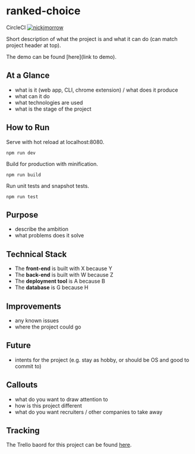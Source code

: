 # ranked-choice

CircleCI
[![nickjmorrow](https://circleci.com/gh/nickjmorrow/unnamed-voting-project.svg?style=svg)](https://circleci.com/gh/nickjmorrow/unnamed-voting-project)

Short description of what the project is and what it can do (can match project header at top).

The demo can be found [here](link to demo).

## At a Glance

- what is it (web app, CLI, chrome extension) / what does it produce
- what can it do
- what technologies are used
- what is the stage of the project

## How to Run

Serve with hot reload at localhost:8080.

`npm run dev`

Build for production with minification.

`npm run build`

Run unit tests and snapshot tests.

`npm run test`

## Purpose

- describe the ambition
- what problems does it solve

## Technical Stack

- The **front-end** is built with X because Y
- The **back-end** is built with W because Z
- The **deployment tool** is A because B
- The **database** is G because H

## Improvements

- any known issues
- where the project could go

## Future

- intents for the project (e.g. stay as hobby, or should be OS and good to commit to)

## Callouts

- what do you want to draw attention to
- how is this project different
- what do you want recruiters / other companies to take away

## Tracking

The Trello baord for this project can be found [here](https://trello.com/b/47ZNlgx3/ranked-choice).
